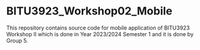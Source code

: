# BITU3923_Workshop02_Mobile
 This repository contains source code for mobile application of BITU3923 Workshop II which is done in Year 2023/2024 Semester 1 and it is done by Group 5.
